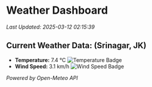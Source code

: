 
# Weather Dashboard

_Last Updated: 2025-03-12 02:15:39_

## Current Weather Data: (Srinagar, JK)
- **Temperature:** 7.4 °C ![Temperature Badge](https://img.shields.io/badge/Temperature-Low%20Temp-blue)
- **Wind Speed:** 3.1 km/h ![Wind Speed Badge](https://img.shields.io/badge/Wind%20Speed-Light%20Wind-blue)

*Powered by Open-Meteo API*
